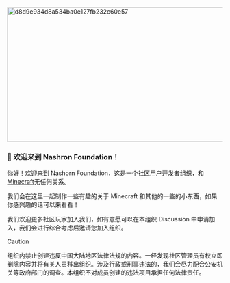 <img width="775" height="315" alt="d8d9e934d8a534ba0e127fb232c60e57" src="https://github.com/user-attachments/assets/38bcba47-b5fd-4555-ac08-1099d083a1c4" />
  
### 🎉 欢迎来到 Nashron Foundation！

  你好！欢迎来到 Nashorn Foundation，这是一个社区用户开发者组织，和[Minecraft](https://minecraft.net)无任何关系。

我们会在这里一起制作一些有趣的关于 Minecraft 和其他的一些的小东西，如果你感兴趣的话可以来看看！

我们欢迎更多社区玩家加入我们，如有意愿可以在本组织 Discussion 中申请加入，我们会进行综合考虑后邀请您加入组织。


> [!CAUTION]
> 组织内禁止创建违反中国大陆地区法律法规的内容。一经发现社区管理员有权立即删除内容并将有关人员移出组织。涉及行政或刑事违法的，我们会尽力配合公安机关等政府部门的调查。本组织不对成员创建的违法项目承担任何法律责任。
